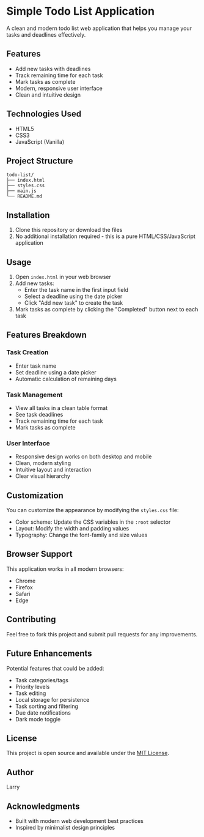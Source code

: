 # Simple Todo List Application

A clean and modern todo list web application that helps you manage your tasks and deadlines effectively.

## Features

- Add new tasks with deadlines
- Track remaining time for each task
- Mark tasks as complete
- Modern, responsive user interface
- Clean and intuitive design

## Technologies Used

- HTML5
- CSS3
- JavaScript (Vanilla)

## Project Structure

```
todo-list/
├── index.html
├── styles.css
├── main.js
└── README.md
```

## Installation

1. Clone this repository or download the files
2. No additional installation required - this is a pure HTML/CSS/JavaScript application

## Usage

1. Open `index.html` in your web browser
2. Add new tasks:
   - Enter the task name in the first input field
   - Select a deadline using the date picker
   - Click "Add new task" to create the task
3. Mark tasks as complete by clicking the "Completed" button next to each task

## Features Breakdown

### Task Creation
- Enter task name
- Set deadline using a date picker
- Automatic calculation of remaining days

### Task Management
- View all tasks in a clean table format
- See task deadlines
- Track remaining time for each task
- Mark tasks as complete

### User Interface
- Responsive design works on both desktop and mobile
- Clean, modern styling
- Intuitive layout and interaction
- Clear visual hierarchy

## Customization

You can customize the appearance by modifying the `styles.css` file:

- Color scheme: Update the CSS variables in the `:root` selector
- Layout: Modify the width and padding values
- Typography: Change the font-family and size values

## Browser Support

This application works in all modern browsers:
- Chrome
- Firefox
- Safari
- Edge

## Contributing

Feel free to fork this project and submit pull requests for any improvements.

## Future Enhancements

Potential features that could be added:
- Task categories/tags
- Priority levels
- Task editing
- Local storage for persistence
- Task sorting and filtering
- Due date notifications
- Dark mode toggle

## License

This project is open source and available under the [MIT License](https://opensource.org/licenses/MIT).

## Author

Larry

## Acknowledgments

- Built with modern web development best practices
- Inspired by minimalist design principles
